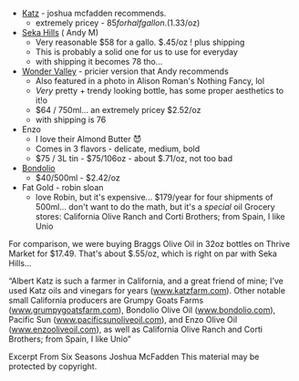 - [Katz](http://www.katzfarm.com/) - joshua mcfadden recommends.
	- extremely pricey - $85 for half gallon. ($1.33/oz)
- [Seka Hills](https://shop.sekahills.com/product/2021-Gallon-Arbequina-Olive-Oil) ( Andy M)
	- Very reasonable $58 for a gallo. $.45/oz ! plus shipping 
	- This is probably a solid one for us to use for everyday
	- with shipping it becomes 78 tho...
- [Wonder Valley](https://welcometowondervalley.com/collections/all-products/products/big-olive-oil) - pricier version that Andy recommends
	- Also featured in a photo in Alison Roman's Nothing Fancy, lol
	- *Very* pretty + trendy looking bottle, has some proper aesthetics to it!o
	- $64 / 750ml... an extremely pricey $2.52/oz
	- with shipping is 76
- Enzo
	- I love their Almond Butter 😈
	- Comes in 3 flavors - delicate, medium, bold
	- $75 / 3L tin - $75/106oz - about $.71/oz, not too bad
- [Bondolio](https://www.bondolio.com/shop/artisan-olive-oils/500ml-olive-oil/)
	- $40/500ml  - $2.42/oz
- Fat Gold - robin sloan
	- love Robin, but it's expensive... $179/year for four shipments of 500ml... don't want to do the math, but it's a *special* oil
Grocery stores:
California Olive Ranch and Corti Brothers; from Spain, I like Unio

For comparison, we were buying Braggs Olive Oil in 32oz bottles on Thrive Market for $17.49. That's about $.55/oz, which is right on par with Seka Hills...


“Albert Katz is such a farmer in California, and a great friend of mine; I’ve used Katz oils and vinegars for years (www.katzfarm.com). Other notable small California producers are Grumpy Goats Farms (www.grumpygoatsfarm.com), Bondolio Olive Oil (www.bondolio.com), Pacific Sun (www.pacificsunoliveoil.com), and Enzo Olive Oil (www.enzooliveoil.com), as well as California Olive Ranch and Corti Brothers; from Spain, I like Unio”

Excerpt From
Six Seasons
Joshua McFadden
This material may be protected by copyright.